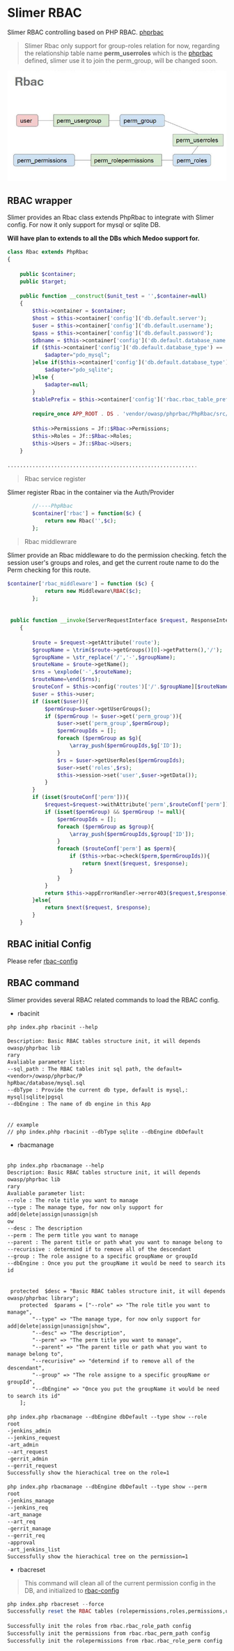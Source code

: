 # Slimer RBAC

Slimer RBAC controlling based on PHP RBAC. [phprbac](phprbac.md)

> Slimer Rbac only support for group-roles relation for now, regarding the relationship table name **perm_userroles** which is the [phprbac](phprbac.md) defined, slimer use it to join the perm_group, will be changed soon.

![rbac_table](img/rbac_table.jpg)


## RBAC wrapper

Slimer provides an Rbac class extends PhpRbac to integrate with Slimer config. For now it only support for mysql or sqlite DB.

**Will have plan to extends to all the DBs which Medoo support for.**

```PHP
class Rbac extends PhpRbac
{
    
    public $container;
    public $target;
    
    public function __construct($unit_test = '',$container=null)
    {
        $this->container = $container;
        $host = $this->container['config']('db.default.server');
        $user = $this->container['config']('db.default.username');
        $pass = $this->container['config']('db.default.password');
        $dbname = $this->container['config']('db.default.database_name');
        if ($this->container['config']('db.default.database_type') == 'mysql'){
            $adapter="pdo_mysql";
        }else if($this->container['config']('db.default.database_type') == 'sqlite'){
            $adapter="pdo_sqlite";
        }else {
            $adapter=null;
        }
        $tablePrefix = $this->container['config']('rbac.rbac_table_prefix') ? $this->container['config']('rbac.rbac_table_prefix') : 'PREFIX_';
      
        require_once APP_ROOT . DS . 'vendor/owasp/phprbac/PhpRbac/src/PhpRbac/core/lib/Jf.php';
        
        $this->Permissions = Jf::$Rbac->Permissions;
        $this->Roles = Jf::$Rbac->Roles;
        $this->Users = Jf::$Rbac->Users;
    }

.............................................................


```

> Rbac service register

Slimer register Rbac in the container via the Auth/Provider

```PHP
        //----PhpRbac
        $container['rbac'] = function($c) {
            return new Rbac('',$c);
        };
```

> Rbac middlewrare

Slimer provide an Rbac middleware to do the permission checking. fetch the session user's groups and roles, and get the current route name to do the Perm checking for this route.

```PHP
$container['rbac_middleware'] = function ($c) {
            return new Middleware\RBAC($c);
        };


 public function __invoke(ServerRequestInterface $request, ResponseInterface $response, callable $next)
    {
        
        $route = $request->getAttribute('route');
        $groupName = \trim($route->getGroups()[0]->getPattern(),'/');
        $groupName = \str_replace('/','-',$groupName);
        $routeName = $route->getName();
        $rns = \explode('-',$routeName);
        $routeName=\end($rns);
        $routeConf = $this->config('routes')['/'.$groupName][$routeName];
        $user = $this->user;
        if (isset($user)){
            $permGroup=$user->getUserGroups();
            if ($permGroup != $user->get('perm_group')){
                $user->set('perm_group',$permGroup);
                $permGroupIds = [];
                foreach ($permGroup as $g){
                    \array_push($permGroupIds,$g['ID']);
                }
                $rs = $user->getUserRoles($permGroupIds);
                $user->set('roles',$rs);
                $this->session->set('user',$user->getData());
            }
        }
        if (isset($routeConf['perm'])){
            $request=$request->withAttribute('perm',$routeConf['perm']);
            if (isset($permGroup) && $permGroup != null){
                $permGroupIds = [];
                foreach ($permGroup as $group){
                    \array_push($permGroupIds,$group['ID']);
                }
                foreach ($routeConf['perm'] as $perm){
                    if ($this->rbac->check($perm,$permGroupIds)){
                        return $next($request, $response);
                    }
                }
            }
            return $this->appErrorHandler->error403($request,$response);
        }else{
            return $next($request, $response);
        }
    }

```




## RBAC initial Config

Please refer [rbac-config](rbac-config.md)

## RBAC command

Slimer provides several RBAC related commands to load the RBAC config.

- rbacinit

```shell
php index.php rbacinit --help

Description: Basic RBAC tables structure init, it will depends owasp/phprbac lib
rary
Avaliable parameter list:
--sql_path : The RBAC tables init sql path, the default=<vendor>/owasp/phprbac/P
hpRbac/database/mysql.sql
--dbType : Provide the current db type, default is mysql,: mysql|sqlite|pgsql
--dbEngine : The name of db engine in this App


// example
// php index.phhp rbacinit --dbType sqlite --dbEngine dbDefault

```

- rbacmanage

```shell

php index.php rbacmanage --help
Description: Basic RBAC tables structure init, it will depends owasp/phprbac lib
rary
Avaliable parameter list:
--role : The role title you want to manage
--type : The manage type, for now only support for add|delete|assign|unassign|sh
ow
--desc : The description
--perm : The perm title you want to manage
--parent : The parent title or path what you want to manage belong to
--recurisive : determind if to remove all of the descendant
--group : The role assigne to a specific groupName or groupId
--dbEngine : Once you put the groupName it would be need to search its id


 protected  $desc = "Basic RBAC tables structure init, it will depends owasp/phprbac library";
    protected  $params = ["--role" => "The role title you want to manage",
        "--type" => "The manage type, for now only support for add|delete|assign|unassign|show",
        "--desc" => "The description",
        "--perm" => "The perm title you want to manage",
        "--parent" => "The parent title or path what you want to manage belong to",
        "--recurisive" => "determind if to remove all of the descendant",
        "--group" => "The role assigne to a specific groupName or groupId",
        "--dbEngine" => "Once you put the groupName it would be need to search its id"
    ];

php index.php rbacmanage --dbEngine dbDefault --type show --role
root
-jenkins_admin
--jenkins_request
-art_admin
--art_request
-gerrit_admin
--gerrit_request
Successfully show the hierachical tree on the role=1

php index.php rbacmanage --dbEngine dbDefault --type show --perm
root
-jenkins_manage
--jenkins_req
-art_manage
--art_req
-gerrit_manage
--gerrit_req
-approval
-art_jenkins_list
Successfully show the hierachical tree on the permission=1

```

- rbacreset 

> This command will clean all of the current permission config in the DB, and initialized to [rbac-config](rbac-config.md)

```PHP
php index.php rbacreset --force
Successfully reset the RBAC tables (rolepermissions,roles,permissions,userroles)

Successfully init the roles from rbac.rbac_role_path config
Successfully init the permissions from rbac.rbac_perm_path config
Successfully init the rolepermissions from rbac.rbac_role_perm config

```